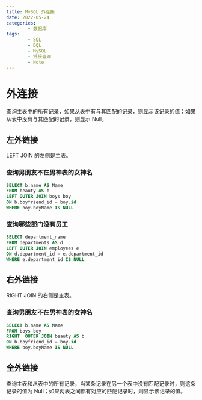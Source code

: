 ```yaml
---
title: MySQL 外连接
date: 2022-05-24
categories:
        - 数据库
tags:
        - SQL
        - DQL
        - MySQL
        - 链接查询
        - Note
---
```


# 外连接

查询主表中的所有记录，如果从表中有与其匹配的记录，则显示该记录的值；如果从表中没有与其匹配的记录，则显示 Null。

## 左外链接

LEFT JOIN 的左侧是主表。

### 查询男朋友不在男神表的女神名

```SQL
SELECT b.name AS Name
FROM beauty AS b
LEFT OUTER JOIN boys boy
ON b.boyfriend_id = boy.id
WHERE boy.boyName IS NULL
```

### 查询哪些部门没有员工

```SQL
SELECT department_name
FROM departments AS d
LEFT OUTER JOIN employees e
ON d.department_id = e.department_id
WHERE e.department_id IS NULL
```

## 右外链接

RIGHT JOIN 的右侧是主表。

### 查询男朋友不在男神表的女神名

```SQL
SELECT b.name AS Name
FROM boys boy
RIGHT  OUTER JOIN beauty AS b
ON b.boyfriend_id = boy.id
WHERE boy.boyName IS NULL
```

## 全外链接

查询主表和从表中的所有记录，当某条记录在另一个表中没有匹配记录时，则这条记录的值为 Null；如果两表之间都有对应的匹配记录时，则显示该记录的值。
